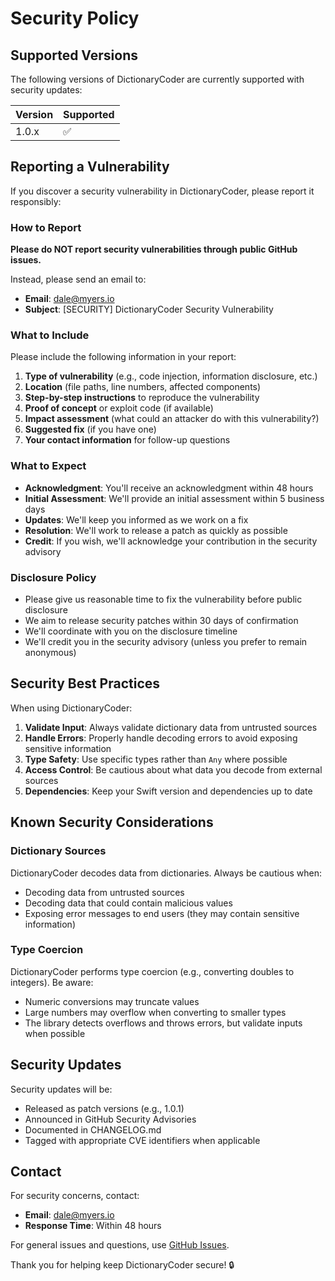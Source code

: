 # Security Policy

## Supported Versions

The following versions of DictionaryCoder are currently supported with security updates:

| Version | Supported          |
| ------- | ------------------ |
| 1.0.x   | :white_check_mark: |

## Reporting a Vulnerability

If you discover a security vulnerability in DictionaryCoder, please report it responsibly:

### How to Report

**Please do NOT report security vulnerabilities through public GitHub issues.**

Instead, please send an email to:
- **Email**: dale@myers.io
- **Subject**: [SECURITY] DictionaryCoder Security Vulnerability

### What to Include

Please include the following information in your report:

1. **Type of vulnerability** (e.g., code injection, information disclosure, etc.)
2. **Location** (file paths, line numbers, affected components)
3. **Step-by-step instructions** to reproduce the vulnerability
4. **Proof of concept** or exploit code (if available)
5. **Impact assessment** (what could an attacker do with this vulnerability?)
6. **Suggested fix** (if you have one)
7. **Your contact information** for follow-up questions

### What to Expect

- **Acknowledgment**: You'll receive an acknowledgment within 48 hours
- **Initial Assessment**: We'll provide an initial assessment within 5 business days
- **Updates**: We'll keep you informed as we work on a fix
- **Resolution**: We'll work to release a patch as quickly as possible
- **Credit**: If you wish, we'll acknowledge your contribution in the security advisory

### Disclosure Policy

- Please give us reasonable time to fix the vulnerability before public disclosure
- We aim to release security patches within 30 days of confirmation
- We'll coordinate with you on the disclosure timeline
- We'll credit you in the security advisory (unless you prefer to remain anonymous)

## Security Best Practices

When using DictionaryCoder:

1. **Validate Input**: Always validate dictionary data from untrusted sources
2. **Handle Errors**: Properly handle decoding errors to avoid exposing sensitive information
3. **Type Safety**: Use specific types rather than `Any` where possible
4. **Access Control**: Be cautious about what data you decode from external sources
5. **Dependencies**: Keep your Swift version and dependencies up to date

## Known Security Considerations

### Dictionary Sources

DictionaryCoder decodes data from dictionaries. Always be cautious when:
- Decoding data from untrusted sources
- Decoding data that could contain malicious values
- Exposing error messages to end users (they may contain sensitive information)

### Type Coercion

DictionaryCoder performs type coercion (e.g., converting doubles to integers). Be aware:
- Numeric conversions may truncate values
- Large numbers may overflow when converting to smaller types
- The library detects overflows and throws errors, but validate inputs when possible

## Security Updates

Security updates will be:
- Released as patch versions (e.g., 1.0.1)
- Announced in GitHub Security Advisories
- Documented in CHANGELOG.md
- Tagged with appropriate CVE identifiers when applicable

## Contact

For security concerns, contact:
- **Email**: dale@myers.io
- **Response Time**: Within 48 hours

For general issues and questions, use [GitHub Issues](https://github.com/dalemyers/DictionaryCoder/issues).

Thank you for helping keep DictionaryCoder secure! 🔒
